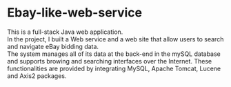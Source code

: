 # Ebay-like-web-service
This is a full-stack Java web application. <br>
In the project, I built a Web service and a web site that allow users to search and navigate eBay bidding data.<br>
The system manages all of its data at the back-end in the mySQL database and supports browing and searching interfaces over the
Internet. These functionalities are provided by integrating MySQL, Apache Tomcat, Lucene and Axis2 packages.
